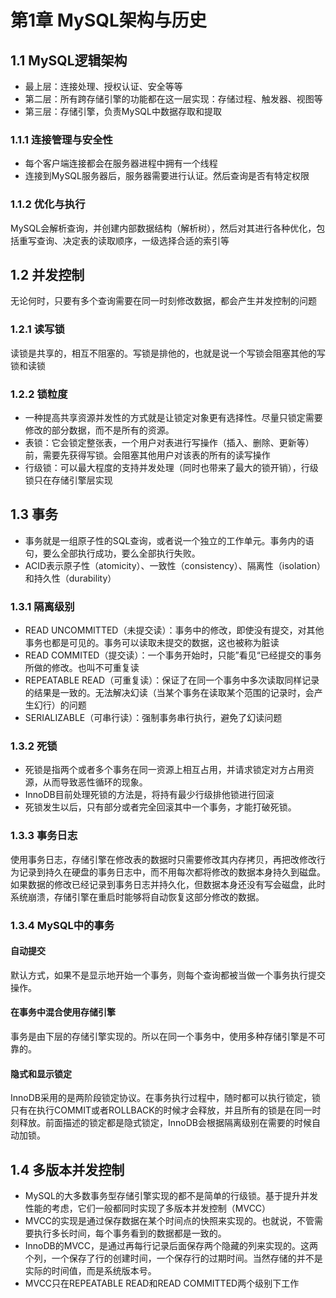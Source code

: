 # 第1章 MySQL架构与历史

## 1.1 MySQL逻辑架构
- 最上层：连接处理、授权认证、安全等等
- 第二层：所有跨存储引擎的功能都在这一层实现：存储过程、触发器、视图等
- 第三层：存储引擎，负责MySQL中数据存取和提取

### 1.1.1 连接管理与安全性
- 每个客户端连接都会在服务器进程中拥有一个线程
- 连接到MySQL服务器后，服务器需要进行认证。然后查询是否有特定权限

### 1.1.2 优化与执行
MySQL会解析查询，并创建内部数据结构（解析树），然后对其进行各种优化，包括重写查询、决定表的读取顺序，一级选择合适的索引等

## 1.2 并发控制
无论何时，只要有多个查询需要在同一时刻修改数据，都会产生并发控制的问题

### 1.2.1 读写锁
读锁是共享的，相互不阻塞的。写锁是排他的，也就是说一个写锁会阻塞其他的写锁和读锁

### 1.2.2 锁粒度
- 一种提高共享资源并发性的方式就是让锁定对象更有选择性。尽量只锁定需要修改的部分数据，而不是所有的资源。
- 表锁：它会锁定整张表，一个用户对表进行写操作（插入、删除、更新等）前，需要先获得写锁。会阻塞其他用户对该表的所有的读写操作
- 行级锁：可以最大程度的支持并发处理（同时也带来了最大的锁开销），行级锁只在存储引擎层实现

## 1.3 事务
- 事务就是一组原子性的SQL查询，或者说一个独立的工作单元。事务内的语句，要么全部执行成功，要么全部执行失败。
- ACID表示原子性（atomicity）、一致性（consistency）、隔离性（isolation）和持久性（durability）

### 1.3.1 隔离级别
- READ UNCOMMITTED（未提交读）：事务中的修改，即使没有提交，对其他事务也都是可见的。事务可以读取未提交的数据，这也被称为脏读
- READ COMMITED（提交读）：一个事务开始时，只能”看见“已经提交的事务所做的修改。也叫不可重复读
- REPEATABLE READ（可重复读）：保证了在同一个事务中多次读取同样记录的结果是一致的。无法解决幻读（当某个事务在读取某个范围的记录时，会产生幻行）的问题
- SERIALIZABLE（可串行读）：强制事务串行执行，避免了幻读问题

### 1.3.2 死锁
- 死锁是指两个或者多个事务在同一资源上相互占用，并请求锁定对方占用资源，从而导致恶性循环的现象。
- InnoDB目前处理死锁的方法是，将持有最少行级排他锁进行回滚
- 死锁发生以后，只有部分或者完全回滚其中一个事务，才能打破死锁。

### 1.3.3 事务日志
使用事务日志，存储引擎在修改表的数据时只需要修改其内存拷贝，再把改修改行为记录到持久在硬盘的事务日志中，而不用每次都将修改的数据本身持久到磁盘。如果数据的修改已经记录到事务日志并持久化，但数据本身还没有写会磁盘，此时系统崩溃，存储引擎在重启时能够将自动恢复这部分修改的数据。

### 1.3.4 MySQL中的事务

#### 自动提交
默认方式，如果不是显示地开始一个事务，则每个查询都被当做一个事务执行提交操作。

#### 在事务中混合使用存储引擎
事务是由下层的存储引擎实现的。所以在同一个事务中，使用多种存储引擎是不可靠的。

#### 隐式和显示锁定
InnoDB采用的是两阶段锁定协议。在事务执行过程中，随时都可以执行锁定，锁只有在执行COMMIT或者ROLLBACK的时候才会释放，并且所有的锁是在同一时刻释放。前面描述的锁定都是隐式锁定，InnoDB会根据隔离级别在需要的时候自动加锁。

## 1.4 多版本并发控制
- MySQL的大多数事务型存储引擎实现的都不是简单的行级锁。基于提升并发性能的考虑，它们一般都同时实现了多版本并发控制（MVCC）
- MVCC的实现是通过保存数据在某个时间点的快照来实现的。也就说，不管需要执行多长时间，每个事务看到的数据都是一致的。
- InnoDB的MVCC，是通过再每行记录后面保存两个隐藏的列来实现的。这两个列，一个保存了行的创建时间，一个保存行的过期时间。当然存储的并不是实际的时间值，而是系统版本号。
- MVCC只在REPEATABLE READ和READ COMMITTED两个级别下工作
